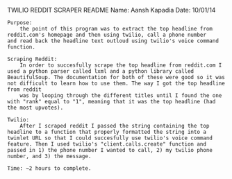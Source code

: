 TWILIO REDDIT SCRAPER README
Name: Aansh Kapadia
Date: 10/01/14

	Purpose: 
		the point of this program was to extract the top headline from 		 reddit.com's homepage and then using twilio, call a phone number 		and read back the headline text outloud using twilio's voice command function.

	Scraping Reddit:
		In order to succesfully scrape the top headline from reddit.com I used a python parser called lxml and a python library called BeautifulSoup. The documentation for both of these were good so it was not difficult to learn how to use them. The way I got the top headline from reddit 
		was by looping through the different titles until I found the one with "rank" equal to "1", meaning that it was the top headline (had the most upvotes).

	Twilio:
		After I scraped reddit I passed the string containing the top headline to a function that properly formatted the string into a twimlet URL so that I could succesfully use twilio's voice command feature. Then I used twilio's "client.calls.create" function and passed in 1) the phone number I wanted to call, 2) my twilio phone number, and 3) the message.

	Time: ~2 hours to complete.
